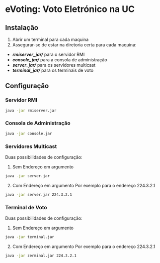 # eVoting: Voto Eletrónico na UC
## Instalação
1.  Abrir um terminal para cada maquina
2.  Assegurar-se de estar na diretoria certa para cada maquina:
- ***rmiserver_jar/*** para o servidor RMI
- ***console_jar/*** para a consola de administração
- ***server_jar/*** para os servidores multicast
- ***terminal_jar/*** para os terminais de voto

## Configuração
### Servidor RMI
```bash
java -jar rmiserver.jar
```
### Consola de Administração
```bash
java -jar console.jar
```
### Servidores Multicast
Duas possibilidades de configuração:
1. Sem Endereço em argumento
```bash
java -jar server.jar
```
2. Com Endereço em argumento
Por exemplo para o endereço 224.3.2.1
```bash
java -jar server.jar 224.3.2.1
```
### Terminal de Voto
Duas possibilidades de configuração:
1. Sem Endereço em argumento
```bash
java -jar terminal.jar
```
2. Com Endereço em argumento
Por exemplo para o endereço 224.3.2.1
```bash
java -jar zerminal.jar 224.3.2.1
```

